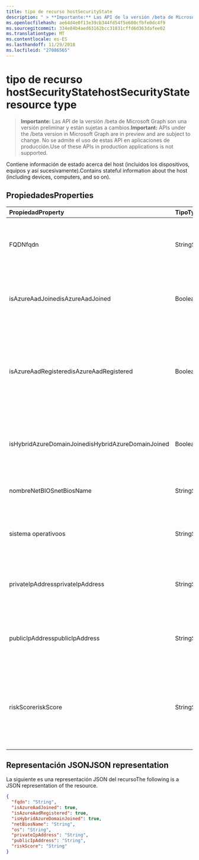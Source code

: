 ```yaml
---
title: tipo de recurso hostSecurityState
description: " > **Importante:** Las API de la versión /beta de Microsoft Graph son una versión preliminar y están sujetas a cambios. No se admite el uso de estas API en aplicaciones de producción."
ms.openlocfilehash: ae64d4e0f13e39cb344fd54f5e600cfbfe0dc4f9
ms.sourcegitcommit: 334e84b4aed63162bcc31831cffd6d363dafee02
ms.translationtype: MT
ms.contentlocale: es-ES
ms.lasthandoff: 11/29/2018
ms.locfileid: "27086565"
---
```

# <a name="hostsecuritystate-resource-type"></a><span data-ttu-id="ff643-104">tipo de recurso hostSecurityState</span><span class="sxs-lookup"><span data-stu-id="ff643-104">hostSecurityState resource type</span></span>

 > <span data-ttu-id="ff643-105">**Importante:** Las API de la versión /beta de Microsoft Graph son una versión preliminar y están sujetas a cambios.</span><span class="sxs-lookup"><span data-stu-id="ff643-105">**Important:** APIs under the /beta version in Microsoft Graph are in preview and are subject to change.</span></span> <span data-ttu-id="ff643-106">No se admite el uso de estas API en aplicaciones de producción.</span><span class="sxs-lookup"><span data-stu-id="ff643-106">Use of these APIs in production applications is not supported.</span></span>

<span data-ttu-id="ff643-107">Contiene información de estado acerca del host (incluidos los dispositivos, equipos y así sucesivamente).</span><span class="sxs-lookup"><span data-stu-id="ff643-107">Contains stateful information about the host (including devices, computers, and so on).</span></span>

## <a name="properties"></a><span data-ttu-id="ff643-108">Propiedades</span><span class="sxs-lookup"><span data-stu-id="ff643-108">Properties</span></span>

| <span data-ttu-id="ff643-109">Propiedad</span><span class="sxs-lookup"><span data-stu-id="ff643-109">Property</span></span>   | <span data-ttu-id="ff643-110">Tipo</span><span class="sxs-lookup"><span data-stu-id="ff643-110">Type</span></span>|<span data-ttu-id="ff643-111">Descripción</span><span class="sxs-lookup"><span data-stu-id="ff643-111">Description</span></span>|
|:---------------|:--------|:----------|
|<span data-ttu-id="ff643-112">FQDN</span><span class="sxs-lookup"><span data-stu-id="ff643-112">fqdn</span></span>|<span data-ttu-id="ff643-113">String</span><span class="sxs-lookup"><span data-stu-id="ff643-113">String</span></span>|<span data-ttu-id="ff643-114">Host FQDN (nombre de dominio completo) (por ejemplo, machine.company.com).</span><span class="sxs-lookup"><span data-stu-id="ff643-114">Host FQDN (Fully Qualified Domain Name) (for example, machine.company.com).</span></span>|
|<span data-ttu-id="ff643-115">isAzureAadJoined</span><span class="sxs-lookup"><span data-stu-id="ff643-115">isAzureAadJoined</span></span>|<span data-ttu-id="ff643-116">Booleano</span><span class="sxs-lookup"><span data-stu-id="ff643-116">Boolean</span></span>|<span data-ttu-id="ff643-117">Es True si el host es el dominio unido a Azure los servicios de dominio de Active Directory.</span><span class="sxs-lookup"><span data-stu-id="ff643-117">True if the host is domain joined to Azure Active Directory Domain Services.</span></span>|
|<span data-ttu-id="ff643-118">isAzureAadRegistered</span><span class="sxs-lookup"><span data-stu-id="ff643-118">isAzureAadRegistered</span></span>|<span data-ttu-id="ff643-119">Booleano</span><span class="sxs-lookup"><span data-stu-id="ff643-119">Boolean</span></span>|<span data-ttu-id="ff643-120">Es True si el host registrado con Azure Active Directory dispositivo de registro (BYOD dispositivos - es decir, no totalmente administrados por empresa).</span><span class="sxs-lookup"><span data-stu-id="ff643-120">True if the host registered with Azure Active Directory Device Registration (BYOD devices - that is, not fully managed by enterprise).</span></span>|
|<span data-ttu-id="ff643-121">isHybridAzureDomainJoined</span><span class="sxs-lookup"><span data-stu-id="ff643-121">isHybridAzureDomainJoined</span></span>|<span data-ttu-id="ff643-122">Booleano</span><span class="sxs-lookup"><span data-stu-id="ff643-122">Boolean</span></span>|<span data-ttu-id="ff643-123">Es True si el host está unido a un dominio de Active Directory local de dominio.</span><span class="sxs-lookup"><span data-stu-id="ff643-123">True if the host is domain joined to an on-premises Active Directory domain.</span></span>|
|<span data-ttu-id="ff643-124">nombreNetBIOS</span><span class="sxs-lookup"><span data-stu-id="ff643-124">netBiosName</span></span>|<span data-ttu-id="ff643-125">String</span><span class="sxs-lookup"><span data-stu-id="ff643-125">String</span></span>|<span data-ttu-id="ff643-126">El nombre de host local, sin el nombre de dominio DNS.</span><span class="sxs-lookup"><span data-stu-id="ff643-126">The local host name, without the DNS domain name.</span></span>|
|<span data-ttu-id="ff643-127">sistema operativo</span><span class="sxs-lookup"><span data-stu-id="ff643-127">os</span></span>|<span data-ttu-id="ff643-128">String</span><span class="sxs-lookup"><span data-stu-id="ff643-128">String</span></span>|<span data-ttu-id="ff643-129">Sistema operativo del host.</span><span class="sxs-lookup"><span data-stu-id="ff643-129">Host Operating System.</span></span> <span data-ttu-id="ff643-130">(Por ejemplo, Windows10, Mac OS, RHEL, etcetera.).</span><span class="sxs-lookup"><span data-stu-id="ff643-130">(For example, Windows10, MacOS, RHEL, etc.).</span></span>|
|<span data-ttu-id="ff643-131">privateIpAddress</span><span class="sxs-lookup"><span data-stu-id="ff643-131">privateIpAddress</span></span>|<span data-ttu-id="ff643-132">String</span><span class="sxs-lookup"><span data-stu-id="ff643-132">String</span></span>|<span data-ttu-id="ff643-133">Dirección de IPv4 o IPv6 (no enrutable) privada (consulte [RFC 1918](https://tools.ietf.org/html/rfc1918)) en el momento de la alerta.</span><span class="sxs-lookup"><span data-stu-id="ff643-133">Private (not routable) IPv4 or IPv6 address (see [RFC 1918](https://tools.ietf.org/html/rfc1918)) at the time of the alert.</span></span>|
|<span data-ttu-id="ff643-134">publicIpAddress</span><span class="sxs-lookup"><span data-stu-id="ff643-134">publicIpAddress</span></span>|<span data-ttu-id="ff643-135">String</span><span class="sxs-lookup"><span data-stu-id="ff643-135">String</span></span>|<span data-ttu-id="ff643-136">Dirección IPv4 o IPv6 enrutable públicamente (consulte [RFC 1918](https://tools.ietf.org/html/rfc1918)) en el momento de la alerta.</span><span class="sxs-lookup"><span data-stu-id="ff643-136">Publicly routable IPv4 or IPv6 address (see [RFC 1918](https://tools.ietf.org/html/rfc1918)) at time of the alert.</span></span>|
|<span data-ttu-id="ff643-137">riskScore</span><span class="sxs-lookup"><span data-stu-id="ff643-137">riskScore</span></span>|<span data-ttu-id="ff643-138">String</span><span class="sxs-lookup"><span data-stu-id="ff643-138">String</span></span>|<span data-ttu-id="ff643-139">Puntuación de riesgo proveedor-generado/calculado del host.</span><span class="sxs-lookup"><span data-stu-id="ff643-139">Provider-generated/calculated risk score of the host.</span></span>  <span data-ttu-id="ff643-140">Valor recomendado el rango de 0-1, lo que equivale a un porcentaje.</span><span class="sxs-lookup"><span data-stu-id="ff643-140">Recommended value range of 0-1, which equates to a percentage.</span></span>|

## <a name="json-representation"></a><span data-ttu-id="ff643-141">Representación JSON</span><span class="sxs-lookup"><span data-stu-id="ff643-141">JSON representation</span></span>

<span data-ttu-id="ff643-142">La siguiente es una representación JSON del recurso</span><span class="sxs-lookup"><span data-stu-id="ff643-142">The following is a JSON representation of the resource.</span></span>

<!-- {
  "blockType": "resource",
  "optionalProperties": [

  ],
  "@odata.type": "microsoft.graph.hostSecurityState"
}-->

```json
{
  "fqdn": "String",
  "isAzureAadJoined": true,
  "isAzureAadRegistered": true,
  "isHybridAzureDomainJoined": true,
  "netBiosName": "String",
  "os": "String",
  "privateIpAddress": "String",
  "publicIpAddress": "String",
  "riskScore": "String"
}

```

<!-- uuid: 8fcb5dbc-d5aa-4681-8e31-b001d5168d79
2015-10-25 14:57:30 UTC -->
<!-- {
  "type": "#page.annotation",
  "description": "hostSecurityState resource",
  "keywords": "",
  "section": "documentation",
  "tocPath": ""
}-->
